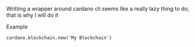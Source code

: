 Writting a wrapper around cardano cli seems like a really lazy thing to do, that is why I will do it

Example

```
cardano.blockchain.new('My Blockchain')
```
